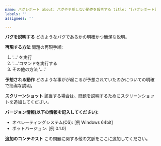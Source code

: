 ```yaml
---
name: バグレポート about: バグや予期しない動作を報告する title: "[バグレポート] タイトルを入力"
labels: ''
assignees: ''

---
```


**バグを説明する**
どのようなバグであるかの明確かつ簡潔な説明。

**再現する方法**
問題の再現手順:

1. '...' を実行
2. '....'コマンドを実行する
3. その他の方法 '....'

**予想される動作**
どのような事がが起こるが予想されていたのかについての明確で簡潔な説明。

**スクリーンショット**
該当する場合は、問題を説明するためにスクリーンショットを追加してください。

**バージョン情報(以下の情報を記入してください):**

- オペレーティングシステム(OS): [例 Windows 64bit]
- ボットバージョン: [例 0.1.0]

**追加のコンテキスト**
この問題に関する他の文脈をここに追加してください。
